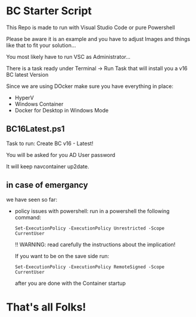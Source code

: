 # BC Starter Script
This Repo is made to run with Visual Studio Code or pure Powershell

Please be aware it is an example and you have to adjust Images and things like that to fit your solution...

You most likely have to run VSC as Administrator...

There is a task ready under Terminal -> Run Task that will install you a v16 BC latest Version

Since we are using DOcker make sure you have everything in place:
- HyperV
- Windows Container
- Docker for Desktop in Windows Mode

## BC16Latest.ps1
Task to run: Create BC v16 - Latest!

You will be asked for you AD User password

It will keep navcontainer up2date.

## in case of emergancy 
we have seen so far:
- policy issues with powershell: run in a powershell the following command:
    ```
    Set-ExecutionPolicy -ExecutionPolicy Unrestricted -Scope CurrentUser
    ```
  
  !! WARNING: read carefully the instructions about the implication!
  
  If you want to be on the save side run: 
  
    ```
    Set-ExecutionPolicy -ExecutionPolicy RemoteSigned -Scope CurrentUser
    ```
  
  after you are done with the Container startup

# That's all Folks!
